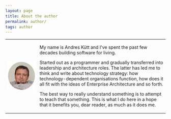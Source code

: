 ```yaml
---
layout: page
title: About the author
permalink: author/
tags: author
---
```

<table width="60%" border="0">
<tr>
<td width="20%">
<img src="/assets/author.jpg" alt="Andres Kütt" width="200" align="center"/>
</td>
<td>
<p>My name is Andres Kütt and I've spent the past few decades building software for living. </p>
<p> Started out as a programmer and gradually transferred into leadership and architecture roles. The latter has led me to think and write about technology strategy: how technology-dependent organisations function, how does it all fit with the ideas of Enterprise Architecture and so forth. </p>

<p> The best way to really understand something is to attempt to teach that something. This is what I do here in a hope that it benefits you, dear reader, as much as it does me. </p>
</td>
</tr>
</table>

<center>
<script type="text/javascript" src="https://platform.linkedin.com/badges/js/profile.js" async defer></script>
</center>
